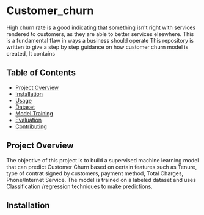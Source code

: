 # Customer_churn
High churn rate is a good indicating that something isn't right with services rendered to customers, as they are able to better services elsewhere. This is a fundamental flaw in ways a business should operate
This repository is written to give a step by step guidance on how customer churn model is created, It contains
## Table of Contents
- [Project Overview](#project-overview)
- [Installation](#installation)
- [Usage](#usage)
- [Dataset](#dataset)
- [Model Training](#model-training)
- [Evaluation](#evaluation)
- [Contributing](#contributing)

## Project Overview
The objective of this project is to build a supervised machine learning model that can predict Customer Churn based on certain features such as Tenure, type of contrat signed by customers, payment method, Total Charges, Phone/Internet Service. The model is trained on a labeled dataset and uses Classification /regression techniques to make predictions.

## Installation
